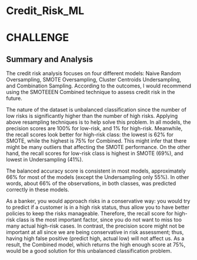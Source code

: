 # Credit_Risk_ML
# CHALLENGE
## Summary and Analysis

The credit risk analysis focuses on four different models: Naive Random Oversampling, SMOTE Oversampling, Cluster Centroids Undersampling, and Combination Sampling. According to the outcomes, I would recommend using the SMOTEEEN Combined technique to assess credit risk in the future.

The nature of the dataset is unbalanced classification since the number of low risks is significantly higher than the number of high risks. Applying above resampling techniques is to help solve this problem. In all models, the precision scores are 100% for low-risk, and 1% for high-risk. Meanwhile, the recall scores look better for high-risk class: the lowest is 62% for SMOTE, while the highest is 75% for Combined. This might infer that there might be many outliers that affecting the SMOTE performance. On the other hand, the recall scores for low-risk class is highest in SMOTE (69%), and lowest in Undersampling (41%).

The balanced accuracy score is consistent in most models, approximately 66% for most of the models (except the Undersampling only 55%). In other words, about 66% of the observations, in both classes, was predicted correctly in these models. 

As a banker, you would approach risks in a conservative way: you would try to predict if a customer is in a high risk status, thus allow you to have better policies to keep the risks manageable. Therefore, the recall score for high-risk class is the most important factor, since you do not want to miss too many actual high-risk cases. In contrast, the precision score might not be important at all since we are being conservative in risk assessment; thus, having high false positive (predict high, actual low) will not affect us. As a result, the Combined model, which returns the high enough score at 75%, would be a good solution for this unbalanced classification problem.
